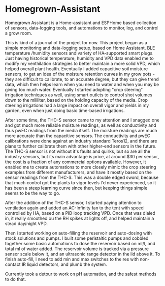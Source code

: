 # Homegrown-Assistant
Homegrown Assistant is a Home-assistant and ESPHome based collection of sensors, data-logging tools, and automations to monitor, log, and control a grow room.

This is kind of a journal of the project for now.
This project began as a simple monitoring and data-logging setup, based on Home Assistant, BLE temperature /humidity sensors and variety of HA-supported smart plugs.
Just having historical temperature, humidity and VPD data enabled me to modify my venthilation strategies to better maintain a more solid VPD, which helped overall plant health.
Eventually I added capacitive soil moisture sensors, to get an idea of the moisture retention curves in my grow pots - they are difficult to calibrate, to an accurate degree, but they can give trend data, which then helps learn when you need to water and when you may be giving too much water.
Eventually I started adopting "crop steering" irrigation techniques as well, using smart outlets to control shot volumes down to the mililiter, based on the holding capacity  of the media.
Crop steering irrigations had a large impact on overall vigor and yields in my garden, even when just doing basic time-based irrigations.

After some time, the THC-S sensor came to my attention and I snagged one and got much more reliable moisture readings, as well as conductivity and thus pwEC readings from the media itself.
The moisture readings are much more accurate than the capacitive sensors. The conductivity and pwEC calibrations were done against an industry standard Teros12, and there are plans to further calibrate them with other higher-end sensors in the future.
The THC-S sensor is not without it's faults and quirks, but so are all the industry sensors, but its main advantage is price, at around $30 per sensor, the cost is a fraction of any commercial options available.
However, it enabled me to create automations to more closely mimic the crop steering examples from different manufacturers, and have it mostly based on the sensor readings from the THC-S. This was a double edged sword, because that much control got the plants to vigor levels I'd never experienced, so it has been a steep learning curve since then, but keeping things simple seems to be the way to go.

After the addition of the THC-S sensor, I started paying attention to ventilation again and added an AC-Infinity fan to the tent with speed controlled by HA, based on a PID loop tracking VPD. Once that was dialed in, it really smoothed ou the RH spikes at lights off, and helped maintain a stead day/night VPD.

Then i started working on auto-filling the reservoir and auto-dosing with stock solutions and pumps. 
I built some peristaltic pumps and cobbled together some basic automations to dose the reservoir based on ml/l, and total ml of water added.
The reservoir volume is tracked via a pressure sensor scale below it, and an ultrasonic range detector in the lid above it.
To finish auto-fill, I need to add min and max switches to the res with non-contact IR liquid detectors, and plumb the system.

Currently took a detour to work on pH automation, and the safest methods to do that.
